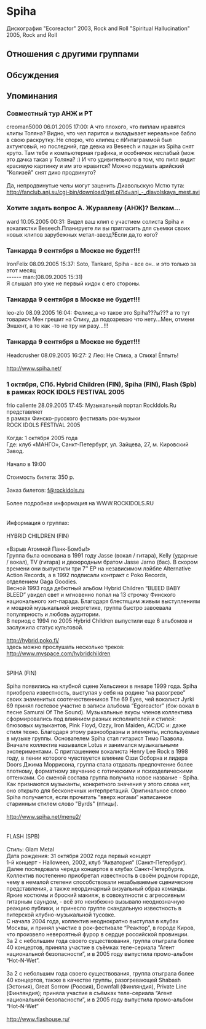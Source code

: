 # Spiha

Дискография
"Ecoreactor" 2003, Rock and Roll
"Spiritual Hallucination" 2005, Rock and Roll

## Отношения с другими группами


## Обсуждения


## Упоминания

### Совместный тур АНЖ и РТ

creoman5000 06.01.2005 17:00:
А что плохого, что пиплам нравятся клипы Толяна? Видно, что чел парится и вкладывает нереальное бабло в свою раскрутку. Не спорю, что клипец с пИнтаграммой был ахтунговый, но последний, где девка из Beseech и пацан из Spiha снят круто. Там тебе и компьютерная графика, и особнячок неслабый (мож это дачка такая у Толяна? :) И что удивительного в том, что пипл видит красивую картинку и им это нравится? Можно подумать арийский "Колизей" снят дико продвинуто? <BR><BR>Да, непродвинутые челы могут заценить Диавольскую Мстю тута: <A HREF="http://fanclub.anj.su/cgi-bin/download/get.pl?id=anj_-_diavolskaya_mest.avi" TARGET="_blank">http://fanclub.anj.su/cgi-bin/download/get.pl?id=anj_-_diavolskaya_mest.avi</A><BR>

### Хотите задать вопрос А. Журавлеву (АНЖ)? Велкам...

ward 10.05.2005 00:31:
Видел ваш клип с участием солиста Spiha и вокалистки Beseech.Планируете ли вы пригласить для съемки своих новых клипов зарубежных метал-звезд?Если да,то кого?

### Танкарда 9 сентября в Москве не будет!!!

IronFelix 08.09.2005 15:37:
Soto, Tankard, Spiha - все он.. и это только за этот месяц <BR>------ man:(08.09.2005 15:31)     <BR>Я слышал это уже не первый кидок с его стороны. <BR>

### Танкарда 9 сентября в Москве не будет!!!

leo-zlo 08.09.2005 16:04:
Феликс,а чо такое это Spiha???ы??? а то тут товарисч Мен грешит на Спику, да подозреваю что нету...Мен, отмени Эншент, а то как -то не тру ни разу...!!!

### Танкарда 9 сентября в Москве не будет!!!

Headcrusher 08.09.2005 16:27:
2 Лео: Не Спика, а Спи<B>х</B>а! Ёптыть!<BR><BR><A HREF="http://www.spiha.net/" TARGET="_blank">http://www.spiha.net/</A>

### 1 октября, СПб. Hybrid Children (FIN), Spiha (FIN), Flash (Spb) в рамках ROCK IDOLS FESTIVAL 2005

frio caliente 28.09.2005 17:45:
Музыкальный портал RockIdols.Ru <BR>представляет<BR>в рамках Финско-русского фестиваль рок-музыки<BR>ROCK IDOLS FESTIVAL 2005<BR><BR>Когда: 1 октября 2005 года<BR>Где: клуб «МАНГО», Санкт-Петербург, ул. Зайцева, 27, м. Кировский Завод.<BR><BR>Начало в 19:00<BR><BR>Стоимость билета: 350 р.<BR><BR>Заказ билетов: f@rockidols.ru<BR><BR>Более подробная информация на WWW.ROCKIDOLS.RU<BR><BR><BR>Информация о группах:<BR><BR>HYBRID CHILDREN (FIN)<BR><BR>«Взрыв Атомной Панк-Бомбы!»<BR>Группа была основана в 1991 году Jasse (вокал / гитара), Kelly (ударные / вокал), TV (гитара) и двоюродным братом Jasse Jarno (бас). В скором времени они выпустили три 7’’ EP на независимом лэйбле Alternative Action Records, а в 1992 подписали контракт с Poko Records, отделением Gaga Goodies.<BR>Весной 1993 года дебютный альбом Hybrid Children “BLEED BABY BLEED” увидел свет и мгновенно попал на 13 строчку Финского национального хит-парада. Благодаря блестящим живым выступлениям и мощной музыкальной энергетике, группа быстро завоевала популярность и любовь аудитории.<BR>В период с 1994 по 2005 Hybrid Children выпустили еще 6 альбомов и заслужила статус культовой.<BR><BR><A HREF="http://hybrid.poko.fi/" TARGET="_blank">http://hybrid.poko.fi/</A><BR>здесь можно прослушать несколько треков: <A HREF="http://www.myspace.com/hybridchildren" TARGET="_blank">http://www.myspace.com/hybridchildren</A><BR><BR><BR>SPIHA (FIN)<BR><BR>Spiha появились на клубной сцене Хельсинки в январе 1999 года. Spiha приобрела известность, выступая у себя на родине “на разогреве” своих знаменитых соотечественников The 69 Eyes, чей вокалист Jyrki 69 принял гостевое участие в записи альбома “Egoreactor” (бэк-вокал в песне Samurai Of The Sound). Музыкальные вкусы членов коллектива сформировались под влиянием разных исполнителей и стилей: блюзовых музыкантов, Pink Floyd, Ozzy, Iron Maiden, AC/DC и: даже стиля техно. Благодаря этому разнообразны и элементы, используемые в музыке группы. Основателем Spiha стал гитарист Тимо Паавола. Вначале коллектив назывался Lotus и занимался музыкальными экспериментами. С приглашением вокалиста Henry Lee Rock в 1998 году, в пении которого чувствуется влияние Оззи Осборна и лидера Doors Джима Моррисона, группа стала отдавать предпочтение более плотному, форматному звучанию с готическими и психоделическими оттенками. Со сменой состава группа получила новое название - Spiha. Как признаются музыканты, конкретного значения у этого слова нет, оно открыто для бесконечных интерпретаций. Оригинальное слово Spiha получается, если прочитать “вверх ногами” написанное старинным стилем слово "Byrds" (птицы).<BR><BR><A HREF="http://www.spiha.net/menu2/" TARGET="_blank">http://www.spiha.net/menu2/</A><BR><BR><BR>FLASH (SPB)<BR><BR>Стиль: Glam Metal<BR>Дата рождения: 31 октября 2002 года первый концерт<BR>1-й концерт - Halloween, 2002, клуб “Акватория” (Санкт-Петербург). Далее последовала череда концертов в клубах Санкт-Петербурга. Коллектив постепенно приобретал известность в своём родном городе, чему в немалой степени способствовали незабываемые сценические представления, а также неординарный визуальный образ команды. Яркие костюмы и броский макияж, в совокупности с агрессивным гитарным саундом, - всё это неизбежно вызывало неоднозначную реакцию публики, и принесло группе скандальную известность в питерской клубно-музыкальной тусовке.<BR>С начала 2004 года, коллектив неоднократно выступал в клубах Москвы, и принял участие в рок-фестивале “Реактор”, в городе Киров, что произвело невероятный фурор в сердце российской провинции.<BR>За 2 с небольшим года своего существования, группа отыграла более 40 концертов, приняла участие в съёмках теле-сериала “Агент национальной безопасности”, и в 2005 году выпустила промо-альбом “Hot-N-Wet”.<BR><BR>За 2 с небольшим года своего существования, группа отыграла более 40 концертов, также в качестве группы, разогревающей Shabash (Эстония), Great Sorrow (Россия), Downfall (Финляндия), Private Line (Финляндия); приняла участие в съёмках теле-сериала “Агент национальной безопасности”, и в 2005 году выпустила промо-альбом “Hot-N-Wet“<BR><BR><A HREF="http://www.flashouse.ru/" TARGET="_blank">http://www.flashouse.ru/</A>

